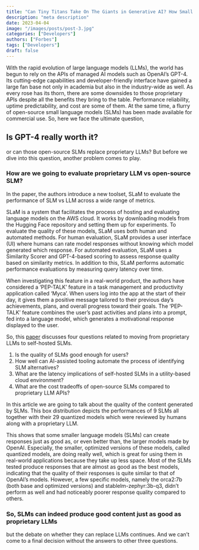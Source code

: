 ```yaml
---
title: "Can Tiny Titans Take On The Giants in Generative AI? How Small Language Models Are Matching Up to Large Language Models."
description: "meta description"
date: 2023-04-04
image: "/images/posts/post-3.jpg"
categories: ["Developers"]
authors: ["Forbes"]
tags: ["Developers"]
draft: false
---
```


With the rapid evolution of large language models (LLMs), the world has begun to rely on the APIs of managed AI models such as OpenAI’s GPT-4. Its cutting-edge capabilities and developer-friendly interface have gained a large fan base not only in academia but also in the industry-wide as well. As every rose has its thorn, there are some downsides to those proprietary APIs despite all the benefits they bring to the table. Performance reliability, uptime predictability, and cost are some of them. At the same time, a flurry of open-source small language models (SLMs) has been made available for commercial use.
So, here we face the ultimate question,

## Is GPT-4 really worth it?

or can those open-source SLMs replace proprietary LLMs?
But before we dive into this question, another problem comes to play.

### How are we going to evaluate proprietary LLM vs open-source SLM?

In the paper, the authors introduce a new toolset, SLaM to evaluate the performance of SLM vs LLM across a wide range of metrics.

SLaM is a system that facilitates the process of hosting and evaluating language models on the AWS cloud. It works by downloading models from the Hugging Face repository and setting them up for experiments. To evaluate the quality of these models, SLaM uses both human and automated methods. For human evaluation, SLaM provides a user interface (UI) where humans can rate model responses without knowing which model generated which response. For automated evaluation, SLaM uses a Similarity Scorer and GPT-4-based scoring to assess response quality based on similarity metrics. In addition to this, SLaM performs automatic performance evaluations by measuring query latency over time.

When investigating this feature in a real-world product, the authors have considered a ‘PEP-TALK’ feature in a task management and productivity application called ‘Myca’. When users log into the app at the start of their day, it gives them a positive message tailored to their previous day’s achievements, plans, and overall progress toward their goals. The ‘PEP-TALK’ feature combines the user’s past activities and plans into a prompt, fed into a language model, which generates a motivational response displayed to the user.

So, this [paper](https://arxiv.org/pdf/2312.14972) discusses four questions related to moving from proprietary LLMs to self-hosted SLMs.

1. Is the quality of SLMs good enough for users?
2. How well can AI-assisted tooling automate the process of identifying SLM alternatives?
3. What are the latency implications of self-hosted SLMs in a utility-based cloud environment?
4. What are the cost tradeoffs of open-source SLMs compared to proprietary LLM APIs?

In this article we are going to talk about the quality of the content generated by SLMs.
This box distribution depicts the performances of 9 SLMs all together with their 29 quantized models which were reviewed by humans along with a proprietary LLM.

This shows that some smaller language models (SLMs) can create responses just as good as, or even better than, the larger models made by OpenAI. Especially, the smaller, optimized versions of these models, called quantized models, are doing really well, which is great for using them in real-world applications because they take up less space. Most of the SLMs tested produce responses that are almost as good as the best models, indicating that the quality of their responses is quite similar to that of OpenAI’s models. However, a few specific models, namely the orca2:7b (both base and optimized versions) and stablelm-zephyr:3b-q3, didn’t perform as well and had noticeably poorer response quality compared to others.

### So, SLMs can indeed produce good content just as good as proprietary LLMs

but the debate on whether they can replace LLMs continues. And we can’t come to a final decision without the answers to other three questions.
